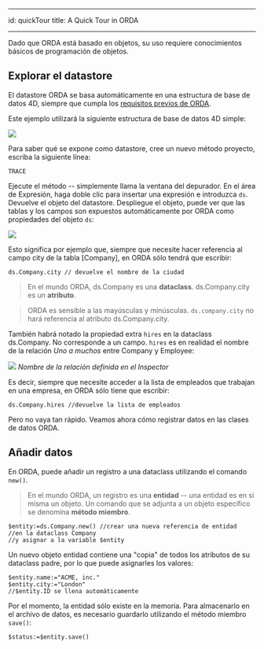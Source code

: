 - - -
id: quickTour title: A Quick Tour in ORDA
- - -

Dado que ORDA está basado en objetos, su uso requiere conocimientos básicos de programación de objetos.

## Explorar el datastore

El datastore ORDA se basa automáticamente en una estructura de base de datos 4D, siempre que cumpla los [requisitos previos de ORDA](overview.md#orda-prerequisites).

Este ejemplo utilizará la siguiente estructura de base de datos 4D simple:

![](../assets/en/ORDA/struc.png)

Para saber qué se expone como datastore, cree un nuevo método proyecto, escriba la siguiente línea:

```code4d
TRACE
```

Ejecute el método -- simplemente llama la ventana del depurador. En el área de Expresión, haga doble clic para insertar una expresión e introduzca `ds`. Devuelve el objeto del datastore. Despliegue el objeto, puede ver que las tablas y los campos son expuestos automáticamente por ORDA como propiedades del objeto `ds`:

![](../assets/en/ORDA/debug1.png)

Esto significa por ejemplo que, siempre que necesite hacer referencia al campo city de la tabla [Company], en ORDA sólo tendrá que escribir:

```code4d
ds.Company.city // devuelve el nombre de la ciudad
```

> En el mundo ORDA, ds.Company es una **dataclass**. ds.Company.city es un **atributo**.

> ORDA es sensible a las mayúsculas y minúsculas. `ds.company.city` no hará referencia al atributo ds.Company.city.

También habrá notado la propiedad extra `hires` en la dataclass ds.Company. No corresponde a un campo. `hires` es en realidad el nombre de la relación *Uno a muchos* entre Company y Employee:

![](../assets/en/ORDA/struc2s.png) *Nombre de la relación definida en el Inspector*

Es decir, siempre que necesite acceder a la lista de empleados que trabajan en una empresa, en ORDA sólo tiene que escribir:

```code4d
ds.Company.hires //devuelve la lista de empleados
```

Pero no vaya tan rápido. Veamos ahora cómo registrar datos en las clases de datos ORDA.


## Añadir datos

En ORDA, puede añadir un registro a una dataclass utilizando el comando `new()`.
> En el mundo ORDA, un registro es una **entidad** -- una entidad es en sí misma un objeto. Un comando que se adjunta a un objeto específico se denomina **método miembro**.

```code4d
$entity:=ds.Company.new() //crear una nueva referencia de entidad
//en la dataclass Company  
//y asignar a la variable $entity
```

Un nuevo objeto entidad contiene una "copia" de todos los atributos de su dataclass padre, por lo que puede asignarles los valores:

```code4d
$entity.name:="ACME, inc."  
$entity.city:="London"  
//$entity.ID se llena automáticamente
```

Por el momento, la entidad sólo existe en la memoria. Para almacenarlo en el archivo de datos, es necesario guardarlo utilizando el método miembro `save()`:

```code4d
$status:=$entity.save()
```








